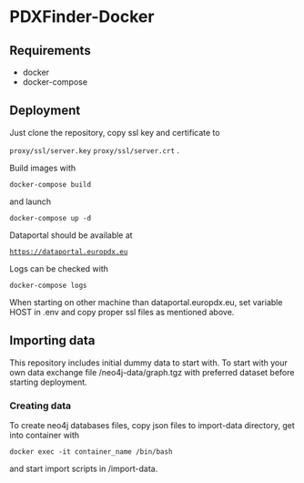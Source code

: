 # PDXFinder-Docker

## Requirements
 * docker
 * docker-compose



## Deployment 

Just clone the repository, copy ssl key and certificate to 

<code>proxy/ssl/server.key</code>
<code>proxy/ssl/server.crt</code>
.

Build images with

<code>docker-compose build</code>

and launch

<code>docker-compose up -d</code>

Dataportal should be available at 

<code>https://dataportal.europdx.eu</code>

Logs can be checked with

<code>docker-compose logs</code>

When starting on other machine than dataportal.europdx.eu, set variable HOST in .env and copy proper ssl files as mentioned above.

## Importing data
This repository includes initial dummy data to start with. To start with your own data exchange file /neo4j-data/graph.tgz with preferred dataset before starting deployment. 

### Creating data

To create neo4j databases files, copy json files to import-data directory, get into container with

<code>docker exec -it container_name /bin/bash</code>

and start import scripts in /import-data.
